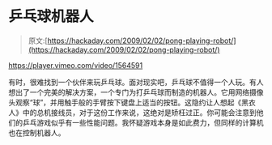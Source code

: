 # 乒乓球机器人

> 原文:[https://hackaday.com/2009/02/02/pong-playing-robot/](https://hackaday.com/2009/02/02/pong-playing-robot/)

<https://player.vimeo.com/video/1564591>

</div> <p>有时，很难找到一个伙伴来玩乒乓球。面对现实吧，乒乓球不值得一个人玩。有人想出了一个完美的解决方案，一个专门为打乒乓球而制造的机器人。它用网络摄像头观察“球”，并用触手般的手臂按下键盘上适当的按钮。这隐约让人想起《黑衣人》中的总机接线员，对于这份工作来说，这绝对是矫枉过正。你可能会注意到他们的乒乓游戏似乎有一些性能问题。我怀疑游戏本身是如此费力，但同样的计算机也在控制机器人。</p> </body> </html>